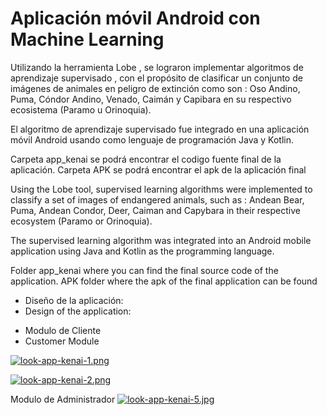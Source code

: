# Aplicación móvil Android con Machine Learning 

Utilizando la herramienta Lobe , se lograron implementar algoritmos de aprendizaje supervisado , con el propósito  de clasificar un conjunto 
de imágenes  de animales en peligro de extinción  como son : Oso Andino, Puma, Cóndor  Andino, Venado,  Caimán y Capibara en su respectivo 
ecosistema (Paramo u Orinoquia).

El algoritmo de aprendizaje supervisado fue integrado en una aplicación  móvil  Android usando como lenguaje de programación  Java y Kotlin. 

Carpeta app_kenai se podrá  encontrar el codigo fuente final de la aplicación.
Carpeta APK se podrá  encontrar el apk de la aplicación final 


Using the Lobe tool, supervised learning algorithms were implemented to classify a set of images of endangered animals, such as : Andean Bear,
Puma, Andean Condor, Deer, Caiman and Capybara in their respective ecosystem (Paramo or Orinoquia).  

The supervised learning algorithm was integrated into an Android mobile application using Java and Kotlin as the programming language. 

Folder app_kenai where you can find the final source code of the application.
APK folder where the apk of the final application can be found 




* Diseño de la aplicación:
* Design of the application:

- Modulo de Cliente 
-  Customer Module

[![look-app-kenai-1.png](https://i.postimg.cc/dts1JnJG/look-app-kenai-1.png)](https://postimg.cc/RqY9R760)

[![look-app-kenai-2.png](https://i.postimg.cc/150yVF3s/look-app-kenai-2.png)](https://postimg.cc/CzK3Wz8Q)


Modulo de Administrador 
[![look-app-kenai-5.jpg](https://i.postimg.cc/Qd4GcJGG/look-app-kenai-5.jpg)](https://postimg.cc/XrCzbFYQ)


